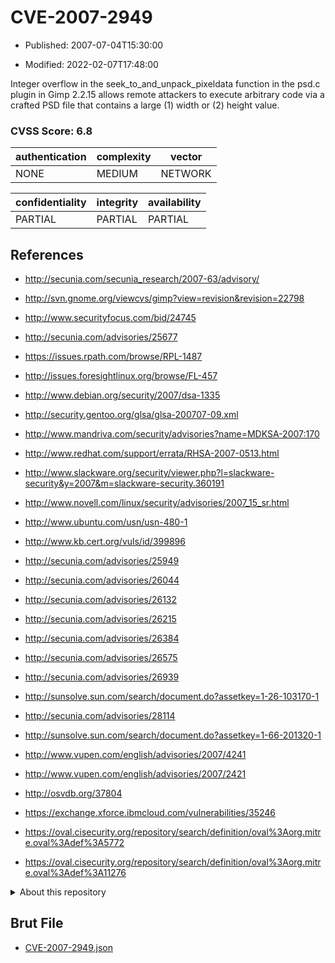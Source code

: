 # CVE-2007-2949

- Published: 2007-07-04T15:30:00

- Modified: 2022-02-07T17:48:00

Integer overflow in the seek_to_and_unpack_pixeldata function in the psd.c plugin in Gimp 2.2.15 allows remote attackers to execute arbitrary code via a crafted PSD file that contains a large (1) width or (2) height value.

### CVSS Score: **6.8**

| authentication | complexity | vector |
| --- | --- | --- |
| NONE | MEDIUM | NETWORK |

| confidentiality | integrity | availability |
| --- | --- | --- |
| PARTIAL | PARTIAL | PARTIAL |

## References

* http://secunia.com/secunia_research/2007-63/advisory/

* http://svn.gnome.org/viewcvs/gimp?view=revision&revision=22798

* http://www.securityfocus.com/bid/24745

* http://secunia.com/advisories/25677

* https://issues.rpath.com/browse/RPL-1487

* http://issues.foresightlinux.org/browse/FL-457

* http://www.debian.org/security/2007/dsa-1335

* http://security.gentoo.org/glsa/glsa-200707-09.xml

* http://www.mandriva.com/security/advisories?name=MDKSA-2007:170

* http://www.redhat.com/support/errata/RHSA-2007-0513.html

* http://www.slackware.org/security/viewer.php?l=slackware-security&y=2007&m=slackware-security.360191

* http://www.novell.com/linux/security/advisories/2007_15_sr.html

* http://www.ubuntu.com/usn/usn-480-1

* http://www.kb.cert.org/vuls/id/399896

* http://secunia.com/advisories/25949

* http://secunia.com/advisories/26044

* http://secunia.com/advisories/26132

* http://secunia.com/advisories/26215

* http://secunia.com/advisories/26384

* http://secunia.com/advisories/26575

* http://secunia.com/advisories/26939

* http://sunsolve.sun.com/search/document.do?assetkey=1-26-103170-1

* http://secunia.com/advisories/28114

* http://sunsolve.sun.com/search/document.do?assetkey=1-66-201320-1

* http://www.vupen.com/english/advisories/2007/4241

* http://www.vupen.com/english/advisories/2007/2421

* http://osvdb.org/37804

* https://exchange.xforce.ibmcloud.com/vulnerabilities/35246

* https://oval.cisecurity.org/repository/search/definition/oval%3Aorg.mitre.oval%3Adef%3A5772

* https://oval.cisecurity.org/repository/search/definition/oval%3Aorg.mitre.oval%3Adef%3A11276

<details>
<summary>About this repository</summary> 

  This repository is part of the project [Live Hack CVE](https://github.com/Live-Hack-CVE). Main website can be found [www.live-hack.org](https://www.live-hack.org) 
  
  Made by [Sn0wAlice](https://github.com/Sn0wAlice) for the people that care about security and need to have a feed of the latest CVEs. Hope you enjoy it, don't forget to star the repo and follow me on [Twitter](https://twitter.com/Sn0wAlice) and [Github](https://github.com/Sn0wAlice). And that is my [personnal website](https://www.alice-snow.me/)

  - [Home Page](https://github.com/Live-Hack-CVE)
  - [Framework](https://github.com/Live-Hack-CVE/cve-framework)
  - [CVE database](https://github.com/Live-Hack-CVE/full_database)
  - [Changelog](https://github.com/Live-Hack-CVE/Changelog)
</details>

## Brut File

* [CVE-2007-2949.json](https://raw.githubusercontent.com/Live-Hack-CVE/full_database/main/cves/2007/CVE-2007-2949.json)

